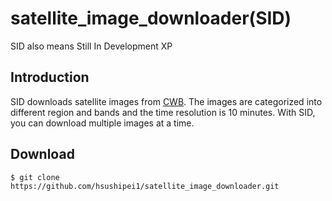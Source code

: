 # satellite_image_downloader(SID)
SID also means Still In Development XP
## Introduction
SID downloads satellite images from [CWB](http://www.cwb.gov.tw/V7/observe/satellite/Sat_T.htm). The images are categorized into different region and bands and the time resolution is 10 minutes. With SID, you can download multiple images at a time.

## Download
```
$ git clone https://github.com/hsushipei1/satellite_image_downloader.git
```

##
